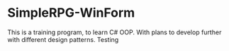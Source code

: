 # SimpleRPG-WinForm
This is a training program, to learn C# OOP. With plans to develop further with different design patterns. 
Testing